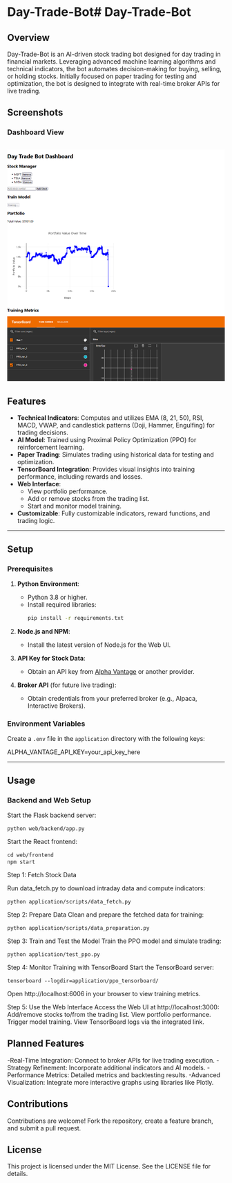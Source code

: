 # Day-Trade-Bot# Day-Trade-Bot

## Overview
Day-Trade-Bot is an AI-driven stock trading bot designed for day trading in financial markets. Leveraging advanced machine learning algorithms and technical indicators, the bot automates decision-making for buying, selling, or holding stocks. Initially focused on paper trading for testing and optimization, the bot is designed to integrate with real-time broker APIs for live trading.

## Screenshots
### Dashboard View
![Screenshot](web/assets/Screenshot.png)
---

## Features
- **Technical Indicators**: Computes and utilizes EMA (8, 21, 50), RSI, MACD, VWAP, and candlestick patterns (Doji, Hammer, Engulfing) for trading decisions.
- **AI Model**: Trained using Proximal Policy Optimization (PPO) for reinforcement learning.
- **Paper Trading**: Simulates trading using historical data for testing and optimization.
- **TensorBoard Integration**: Provides visual insights into training performance, including rewards and losses.
- **Web Interface**:
  - View portfolio performance.
  - Add or remove stocks from the trading list.
  - Start and monitor model training.
- **Customizable**: Fully customizable indicators, reward functions, and trading logic.


---

## Setup

### Prerequisites
1. **Python Environment**:
   - Python 3.8 or higher.
   - Install required libraries:
     ```bash
     pip install -r requirements.txt
     ```
2. **Node.js and NPM**:
   - Install the latest version of Node.js for the Web UI.

3. **API Key for Stock Data**:
   - Obtain an API key from [Alpha Vantage](https://www.alphavantage.co/support/#api-key) or another provider.

4. **Broker API** (for future live trading):
   - Obtain credentials from your preferred broker (e.g., Alpaca, Interactive Brokers).

### Environment Variables
Create a `.env` file in the `application` directory with the following keys:


ALPHA_VANTAGE_API_KEY=your_api_key_here


---

## Usage

### Backend and Web Setup
Start the Flask backend server:
```
python web/backend/app.py
```
Start the React frontend:
```
cd web/frontend
npm start
```
Step 1: Fetch Stock Data

Run data_fetch.py to download intraday data and compute indicators:

```
python application/scripts/data_fetch.py
```
Step 2: Prepare Data
Clean and prepare the fetched data for training:

```
python application/scripts/data_preparation.py
```
Step 3: Train and Test the Model
Train the PPO model and simulate trading:
```
python application/test_ppo.py
```
Step 4: Monitor Training with TensorBoard
Start the TensorBoard server:
```
tensorboard --logdir=application/ppo_tensorboard/
```
Open http://localhost:6006 in your browser to view training metrics.

Step 5: Use the Web Interface
Access the Web UI at http://localhost:3000:
Add/remove stocks to/from the trading list.
View portfolio performance.
Trigger model training.
View TensorBoard logs via the integrated link.


## Planned Features
-Real-Time Integration: Connect to broker APIs for live trading execution.
-Strategy Refinement: Incorporate additional indicators and AI models.
-Performance Metrics: Detailed metrics and backtesting results.
-Advanced Visualization: Integrate more interactive graphs using libraries like Plotly.

## Contributions
Contributions are welcome! Fork the repository, create a feature branch, and submit a pull request.

## License
This project is licensed under the MIT License. See the LICENSE file for details.

